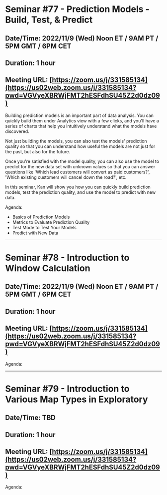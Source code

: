 # Seminar #77 - Prediction Models - Build, Test, & Predict
## Date/Time: 2022/11/9 (Wed) Noon ET / 9AM PT / 5PM GMT / 6PM CET
## Duration: 1 hour
## Meeting URL: [https://zoom.us/j/331585134](https://us02web.zoom.us/j/331585134?pwd=VGVyeXBRWjFMT2hESFdhSU45Z2d0dz09)

Building prediction models is an important part of data analysis. You can quickly build them under Analytics view with a few clicks, and you'll have a series of charts that help you intuitively understand what the models have discovered.

Not just building the models, you can also test the models' prediction quality so that you can understand how useful the models are not just for the past, but also for the future.

Once you're satisfied with the model quality, you can also use the model to predict for the new data set with unknown values so that you can answer questions like 'Which lead customers will convert as paid customers?', 'Which existing customers will cancel down the road?', etc.

In this seminar, Kan will show you how you can quickly build prediction models, test the prediction quality, and use the model to predict with new data.

Agenda:

- Basics of Prediction Models
- Metrics to Evaluate Prediction Quality
- Test Mode to Test Your Models
- Predict with New Data


----
# Seminar #78 - Introduction to Window Calculation
## Date/Time: 2022/11/9 (Wed) Noon ET / 9AM PT / 5PM GMT / 6PM CET
## Duration: 1 hour
## Meeting URL: [https://zoom.us/j/331585134](https://us02web.zoom.us/j/331585134?pwd=VGVyeXBRWjFMT2hESFdhSU45Z2d0dz09)

Agenda:

----
# Seminar #79 - Introduction to Various Map Types in Exploratory
## Date/Time: TBD
## Duration: 1 hour
## Meeting URL: [https://zoom.us/j/331585134](https://us02web.zoom.us/j/331585134?pwd=VGVyeXBRWjFMT2hESFdhSU45Z2d0dz09)

Agenda:
